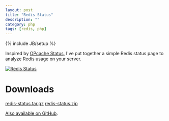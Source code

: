 ```yaml
---
layout: post
title: "Redis Status"
description: ""
category: php
tags: [redis, php]
---
```

{% include JB/setup %}

Inspired by [OPcache Status](https://github.com/rlerdorf/opcache-status), I've put together a simple Redis status page to analyze Redis usage on your server. 

[![Redis Status](http://i.imgur.com/14t47dL.png)](https://github.com/steverobbins/redis-status)

# Downloads

<a href="https://github.com/steverobbins/redis-status/archive/master.tar.gz" class="bigOlButton">redis-status.tar.gz</a> <a href="https://github.com/steverobbins/redis-status/archive/master.zip" class="bigOlButton">redis-status.zip</a>

[Also available on GitHub](https://github.com/steverobbins/redis-status).
